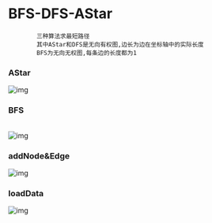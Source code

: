 # BFS-DFS-AStar
``` 
		三种算法求最短路径
		其中AStar和DFS是无向有权图,边长为边在坐标轴中的实际长度
		BFS为无向无权图,每条边的长度都为1
```
### AStar
![img](https://github.com/suyingtao/BFS-DFS-A-/blob/master/aStar.gif)
### BFS
###### 
![img](https://github.com/suyingtao/BFS-DFS-A-/blob/master/bfs.gif)
### addNode&Edge
![img](https://github.com/suyingtao/BFS-DFS-A-/blob/master/addNode%26Edge.gif)
### loadData
![img](https://github.com/suyingtao/BFS-DFS-A-/blob/master/loadData.gif)